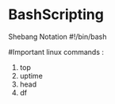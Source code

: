 # BashScripting

Shebang Notation
#!/bin/bash

#Important linux commands :

1) top
2) uptime
3) head
4) df